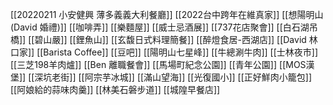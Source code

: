 
[[20220211 小安健興 薄多義義大利餐廳]]
[[2022台中跨年在維真家]]
[[想陽明山 (David 婚禮)]]
[[咖啡弄]]
[[樂麵屋]]
[[威士忌酒展]]
[[737花店聚會]]
[[白石湖吊橋]]
[[碧山嚴]]
[[鋰魚山]]
[[玄馥日式料理簡餐]]
[[醉燈食居-西湖店]]
[[David 林口家]]
[[Barista Coffee]]
[[豆吧]]
[[陽明山七星峰]]
[[牛總涮牛肉]]
[[士林夜市]]
[[三芝198羊肉爐]]
[[Ben 離職餐會]]
[[馬場町紀念公園]]
[[青年公園]]
[[MOS漢堡]]
[[深坑老街]]
[[阿宗芋冰城]]
[[滿山望海]]
[[光復國小]]
[[正好鮮肉小籠包]]
[[阿娘給的蒜味肉羹]]
[[林美石磐步道]]
[[城隍早餐店]]

